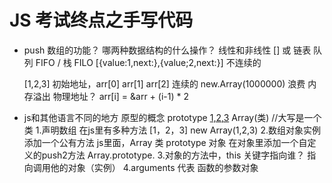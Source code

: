 # JS 考试终点之手写代码
- push
    数组的功能？
    哪两种数据结构的什么操作？
    线性和非线性
    [] 或 链表  队列 FIFO / 栈 FILO
    [{value:1,next:},{value;2,next:}] 不连续的

    [1,2,3]  初始地址，arr[0] arr[1]
    arr[2]  连续的  new.Array(1000000)
    浪费  内存溢出
    物理地址？
    arr[i] = &arr + (i-1) * 2
- js和其他语言不同的地方
    原型的概念 prototype
    [1,2,3](实例)  Array(类) //大写是一个类
    1.声明数组 在js里有多种方法
        [1，2，3] new Array(1,2,3)
    2.数组对象实例添加一个公有方法
        js里面，Array 类 prototype 对象 在对象里添加一个自定义的push2方法
        Array.prototype.
    3.对象的方法中，this 关键字指向谁？
        指向调用他的对象（实例）
    4.arguments 代表 函数的参数对象